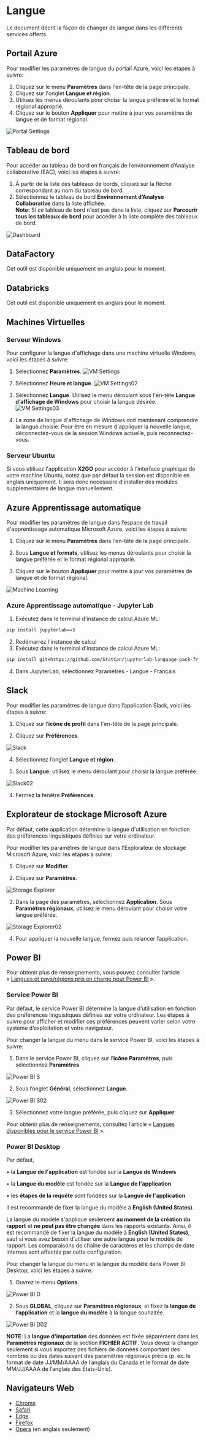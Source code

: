 # Langue
Le document décrit la façon de changer de langue dans les différents services offerts.

## Portail Azure
Pour modifier les paramètres de langue du portail Azure, voici les étapes à suivre:

1. Cliquez sur le menu **Paramètres** dans l'en-tête de la page principale.
2. Cliquez sur l'onglet **Langue et région**.
3. Utilisez les menus déroulants pour choisir la langue préférée et le format régional approprié.
4. Cliquez sur le bouton **Appliquer** pour mettre à jour vos paramètres de langue et de format régional.

![Portal Settings](images/LanguageSettings/Portal_Settings_Fr.png) 

## Tableau de bord
Pour accéder au tableau de bord en français de l’environnement d’Analyse collaborative (EAC), voici les étapes à suivre:

1.	À partir de la liste des tableaux de bords, cliquez sur la flèche correspondant au nom du tableau de bord.
2.	Sélectionnez le tableau de bord **Environnement d’Analyse Collaborative** dans la liste affichée. 
</br>**Note:** Si ce tableau de bord n'est pas dans la liste, cliquez sur **Parcourir tous les tableaux de bord** pour accéder à la liste complète des tableaux de bord.

![Dashboard](images/LanguageSettings/Dashboard_Fr.png) 

## DataFactory
Cet outil est disponible uniquement en anglais pour le moment.


## Databricks
Cet outil est disponible uniquement en anglais pour le moment.


## Machines Virtuelles
### Serveur Windows
Pour configurer la langue d'affichage dans une machine virtuelle Windows, voici les étapes à suivre:

1.	Selectionnez **Paramètres**.
![VM Settings](images/LanguageSettings/VM_Settings_Fr.png)

2. Sélectionnez **Heure et langue**.
![VM Settings02](images/LanguageSettings/VM_Settings02_Fr.png)
  
3. Sélectionnez **Langue**. Utilisez le menu déroulant sous l'en-tête **Langue d’affichage de Windows** pour choisir la langue désirée.  
![VM Settings03](images/LanguageSettings/VM_Settings03_Fr.png)

4. La zone de langue d'affichage de Windows doit maintenant comprendre la langue choisie. Pour être en mesure d'appliquer la nouvelle langue, déconnectez-vous de la session Windows actuelle, puis reconnectez-vous.

### Serveur Ubuntu
<!-- Pour configurer la langue d'affichage d'une machine virtuelle Ubuntu, voir [Paramètres de langue](https://help.ubuntu.com/stable/ubuntu-help/prefs-language-install.html.fr). -->
Si vous utilisez l'application **X2GO** pour accéder à l'interface graphique de votre machine Ubuntu, notez que par défaut la session est disponible en anglais uniquement. Il sera donc necessaire d'installer des modules supplementaires de langue manuellement. 

## Azure Apprentissage automatique
Pour modifier les paramètres de langue dans l’espace de travail d'apprentissage automatique Microsoft Azure, voici les étapes à suivre:

1. Cliquez sur le menu **Paramètres** dans l'en-tête de la page principale.

2. Sous **Langue et formats**, utilisez les menus déroulants pour choisir la langue préférée et le format régional approprié.

3. Cliquez sur le bouton **Appliquer** pour mettre à jour vos paramètres de langue et de format régional.

![Machine Learning](images/LanguageSettings/MachineLearning_Fr.png)

###  Azure Apprentissage automatique - Jupyter Lab
1. Exécutez dans le terminal d'instance de calcul Azure ML: 
```sh
pip install jupyterlab==3
```
2. Redémarrez l'instance de calcul
3. Exécutez dans le terminal d'instance de calcul Azure ML: 
```sh
pip install git+https://github.com/StatCan/jupyterlab-language-pack-fr_FR
```
4. Dans JupyterLab, sélectionnez Paramètres - Langue - Français

## Slack

Pour modifier les paramètres de langue dans l’application Slack, voici les étapes à suivre:
1. Cliquez sur l’**icône de profil** dans l'en-tête de la page principale.

2.  Cliquez sur **Préférences**.

 ![Slack](images/LanguageSettings/Slack_Fr.png) 
 
4.	Sélectionnez l’onglet **Langue et région**.

5.	 Sous **Langue**, utilisez le menu déroulant pour choisir la langue préférée.  

![Slack02](images/LanguageSettings/Slack02_Fr.png) 

4. Fermez la fenêtre **Préférences**.



## Explorateur de stockage Microsoft Azure

Par défaut, cette application détermine la langue d'utilisation en fonction des préférences linguistiques définies sur votre ordinateur.

Pour modifier les paramètres de langue dans l’Explorateur de stockage Microsoft Azure, voici les étapes à suivre:

1.	Cliquez sur **Modifier**.

2.	Cliquez sur **Paramètres**.

![Storage Explorer](images/LanguageSettings/StorageExplorer_Fr.png) 

3.	Dans la page des paramètres, sélectionnez **Application**. Sous **Paramètres régionaux**, utilisez le menu déroulant pour choisir votre langue préférée.

![Storage Explorer02](images/LanguageSettings/StorageExplorer02_Fr.png) 

4.	Pour appliquer la nouvelle langue, fermez puis relancer l’application.


## Power BI

Pour obtenir plus de renseignements, vous pouvez consulter l’article « [Langues et pays/régions pris en charge pour Power BI](https://docs.microsoft.com/fr-fr/power-bi/fundamentals/supported-languages-countries-regions) ».

### Service Power BI

Par défaut, le service Power BI détermine la langue d’utilisation en fonction des préférences linguistiques définies sur votre ordinateur. Les étapes à suivre pour afficher et modifier ces préférences peuvent varier selon votre système d’exploitation et votre navigateur.

Pour changer la langue du menu dans le service Power BI, voici les étapes à suivre:

1.	Dans le service Power BI, cliquez sur l’**icône Paramètres**, puis sélectionnez **Paramètres**.

![Power BI S](images/LanguageSettings/PowerBiService_Fr.jpg)  


2.	Sous l’onglet **Général**, sélectionnez **Langue**.

![Power BI S02](images/LanguageSettings/PowerBiService02_Fr.jpg)  

3.  Sélectionnez votre langue préférée, puis cliquez sur **Appliquer**.

Pour obtenir plus de renseignements, consultez l’article « [Langues disponibles pour le service Power BI](https://docs.microsoft.com/fr-fr/power-bi/fundamentals/supported-languages-countries-regions#languages-for-the-power-bi-service) ».

### Power BI Desktop

Par défaut,

•	la **Langue de l'application** est fondée sur la **Langue de Windows**

•	la **Langue du modèle** est fondée sur  la **Langue de l'application**

•	les **étapes de la requête** sont fondées sur  la **Langue de l'application**


Il est recommandé de fixer la langue du modèle à **English (United States)**.

La langue du modèle s'applique seulement **au moment de la création du rapport** et **ne peut pas être changée** dans les rapports existants. Ainsi, il est recommandé de fixer la langue du modèle à **English (United States)**, sauf si vous avez besoin d’utiliser une autre langue pour le modèle de rapport. Les comparaisons de chaîne de caractères et les champs de date internes sont affectés par cette configuration.

Pour changer la langue du menu et la langue du modèle dans Power BI Desktop, voici les étapes à suivre:

1.	Ouvrez le menu **Options**.

![Power BI D](images/LanguageSettings/PowerBiDesktop_Fr.jpg)     

2.	Sous **GLOBAL**, cliquez sur **Paramètres régionaux**, et fixez la **langue de l’application** et la **langue du modèle** à la langue souhaitée.

 ![Power BI D02](images/LanguageSettings/PowerBiDesktop02_Fr.jpg)  

**NOTE**: La **langue d'importation** des données est fixée séparément dans les  **Paramètres régionaux** de la section **FICHIER ACTIF**. Vous devez la changer seulement si vous importez des fichiers de données comportant des nombres ou des dates suivant des paramètres régionaux précis (p. ex. le format de date JJ/MM/AAAA de l’anglais du Canada et le format de date MM/JJ/AAAA de l’anglais des États-Unis).

## Navigateurs Web

* [Chrome](https://support.google.com/chrome/answer/173424?co=GENIE.Platform%3DDesktop&hl=fr)
* [Safari](https://support.apple.com/fr-ca/guide/mac-help/mh26684/mac)
* [Edge](https://support.microsoft.com/fr-fr/microsoft-edge/utiliser-microsoft-edge-dans-une-autre-langue-4da8b5e0-11ce-7ea4-81d7-4e332eec551f)
* [Firefox](https://support.mozilla.org/fr/kb/utiliser-firefox-dans-autre-langue)
* [Opera](https://help.opera.com/en/latest/customization/#changeLanguage) (en anglais seulement)



